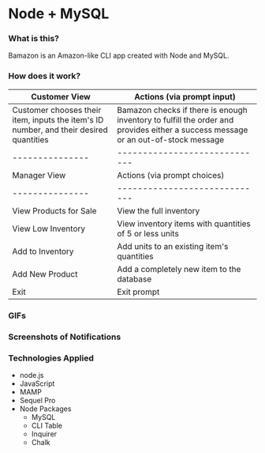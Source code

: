 # Node + MySQL

### What is this?

Bamazon is an Amazon-like CLI app created with Node and MySQL.

### How does it work?

Customer View | Actions (via prompt input)
--------------- | -----------------------------
Customer chooses their item, inputs the item's ID number, and their desired quantities | Bamazon checks if there is enough inventory to fulfill the order and provides either a success message or an out-of-stock message
--------------- | -----------------------------
Manager View | Actions (via prompt choices)
--------------- | -----------------------------
View Products for Sale | View the full inventory
View Low Inventory | View inventory items with quantities of 5 or less units
Add to Inventory | Add units to an existing item's quantities
Add New Product | Add a completely new item to the database
Exit | Exit prompt

### GIFs

### Screenshots of Notifications

### Technologies Applied

* node.js
* JavaScript
* MAMP
* Sequel Pro
* Node Packages
    * MySQL
    * CLI Table
    * Inquirer
    * Chalk